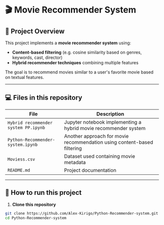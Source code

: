 # 🎬 Movie Recommender System

## 📌 Project Overview

This project implements a **movie recommender system** using:

- **Content-based filtering** (e.g. cosine similarity based on genres, keywords, cast, director)
- **Hybrid recommender techniques** combining multiple features

The goal is to recommend movies similar to a user's favorite movie based on textual features.

---

## 💻 Files in this repository

| File | Description |
|------|-------------|
| `Hybrid recommender system PP.ipynb` | Jupyter notebook implementing a hybrid movie recommender system |
| `Python-Recommender-system.ipynb` | Another approach for movie recommendation using content-based filtering |
| `Moviess.csv` | Dataset used containing movie metadata |
| `README.md` | Project documentation |

---

## 🚀 How to run this project

1. **Clone this repository**

```bash
git clone https://github.com/Alex-Kirigo/Python-Recommender-system.git
cd Python-Recommender-system